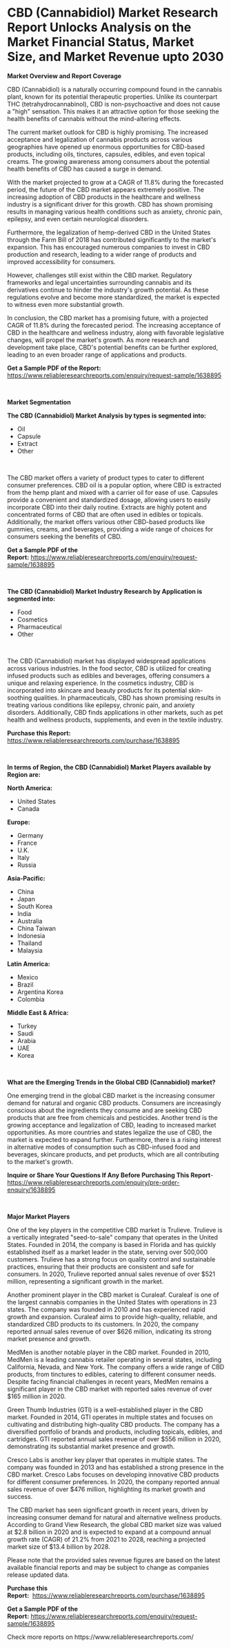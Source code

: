 <p><h1>CBD (Cannabidiol) Market Research Report Unlocks Analysis on the Market Financial Status, Market Size, and Market Revenue upto 2030</h1></p><p><strong>Market Overview and Report Coverage</strong></p>
<p><p>CBD (Cannabidiol) is a naturally occurring compound found in the cannabis plant, known for its potential therapeutic properties. Unlike its counterpart THC (tetrahydrocannabinol), CBD is non-psychoactive and does not cause a "high" sensation. This makes it an attractive option for those seeking the health benefits of cannabis without the mind-altering effects.</p><p>The current market outlook for CBD is highly promising. The increased acceptance and legalization of cannabis products across various geographies have opened up enormous opportunities for CBD-based products, including oils, tinctures, capsules, edibles, and even topical creams. The growing awareness among consumers about the potential health benefits of CBD has caused a surge in demand.</p><p>With the market projected to grow at a CAGR of 11.8% during the forecasted period, the future of the CBD market appears extremely positive. The increasing adoption of CBD products in the healthcare and wellness industry is a significant driver for this growth. CBD has shown promising results in managing various health conditions such as anxiety, chronic pain, epilepsy, and even certain neurological disorders.</p><p>Furthermore, the legalization of hemp-derived CBD in the United States through the Farm Bill of 2018 has contributed significantly to the market's expansion. This has encouraged numerous companies to invest in CBD production and research, leading to a wider range of products and improved accessibility for consumers.</p><p>However, challenges still exist within the CBD market. Regulatory frameworks and legal uncertainties surrounding cannabis and its derivatives continue to hinder the industry's growth potential. As these regulations evolve and become more standardized, the market is expected to witness even more substantial growth.</p><p>In conclusion, the CBD market has a promising future, with a projected CAGR of 11.8% during the forecasted period. The increasing acceptance of CBD in the healthcare and wellness industry, along with favorable legislative changes, will propel the market's growth. As more research and development take place, CBD's potential benefits can be further explored, leading to an even broader range of applications and products.</p></p>
<p><strong>Get a Sample PDF of the Report:</strong> <a href="https://www.reliableresearchreports.com/enquiry/request-sample/1638895">https://www.reliableresearchreports.com/enquiry/request-sample/1638895</a></p>
<p>&nbsp;</p>
<p><strong>Market Segmentation</strong></p>
<p><strong>The CBD (Cannabidiol) Market Analysis by types is segmented into:</strong></p>
<p><ul><li>Oil</li><li>Capsule</li><li>Extract</li><li>Other</li></ul></p>
<p>&nbsp;</p>
<p><p>The CBD market offers a variety of product types to cater to different consumer preferences. CBD oil is a popular option, where CBD is extracted from the hemp plant and mixed with a carrier oil for ease of use. Capsules provide a convenient and standardized dosage, allowing users to easily incorporate CBD into their daily routine. Extracts are highly potent and concentrated forms of CBD that are often used in edibles or topicals. Additionally, the market offers various other CBD-based products like gummies, creams, and beverages, providing a wide range of choices for consumers seeking the benefits of CBD.</p></p>
<p><strong>Get a Sample PDF of the Report:</strong>&nbsp;<a href="https://www.reliableresearchreports.com/enquiry/request-sample/1638895">https://www.reliableresearchreports.com/enquiry/request-sample/1638895</a></p>
<p>&nbsp;</p>
<p><strong>The CBD (Cannabidiol) Market Industry Research by Application is segmented into:</strong></p>
<p><ul><li>Food</li><li>Cosmetics</li><li>Pharmaceutical</li><li>Other</li></ul></p>
<p>&nbsp;</p>
<p><p>The CBD (Cannabidiol) market has displayed widespread applications across various industries. In the food sector, CBD is utilized for creating infused products such as edibles and beverages, offering consumers a unique and relaxing experience. In the cosmetics industry, CBD is incorporated into skincare and beauty products for its potential skin-soothing qualities. In pharmaceuticals, CBD has shown promising results in treating various conditions like epilepsy, chronic pain, and anxiety disorders. Additionally, CBD finds applications in other markets, such as pet health and wellness products, supplements, and even in the textile industry.</p></p>
<p><strong>Purchase this Report:</strong>&nbsp; <a href="https://www.reliableresearchreports.com/purchase/1638895">https://www.reliableresearchreports.com/purchase/1638895</a></p>
<p>&nbsp;</p>
<p><strong>In terms of Region, the CBD (Cannabidiol) Market Players available by Region are:</strong></p>
<p>
    <p> <strong> North America: </strong>
        <ul>
            <li>United States</li>
            <li>Canada</li>
        </ul>
        </p> 
    <p> <strong> Europe: </strong>
        <ul>
            <li>Germany</li>
            <li>France</li>
            <li>U.K.</li>
            <li>Italy</li>
            <li>Russia</li>
        </ul>
        </p> 
    <p> <strong> Asia-Pacific: </strong>
        <ul>
            <li>China</li>
            <li>Japan</li>
            <li>South Korea</li>
            <li>India</li>
            <li>Australia</li>
            <li>China Taiwan</li>
            <li>Indonesia</li>
            <li>Thailand</li>
            <li>Malaysia</li>
        </ul>
        </p> 
    <p> <strong> Latin America: </strong>
        <ul>
            <li>Mexico</li>
            <li>Brazil</li>
            <li>Argentina Korea</li>
            <li>Colombia</li>
        </ul>
        </p> 
    <p> <strong> Middle East & Africa: </strong>
        <ul>
            <li>Turkey</li>
            <li>Saudi</li>
            <li>Arabia</li>
            <li>UAE</li>
            <li>Korea</li>
        </ul>
    </p>
    </p>
<p>&nbsp;</p>
<p><strong>What are the Emerging Trends in the Global CBD (Cannabidiol) market?</strong></p>
<p><p>One emerging trend in the global CBD market is the increasing consumer demand for natural and organic CBD products. Consumers are increasingly conscious about the ingredients they consume and are seeking CBD products that are free from chemicals and pesticides. Another trend is the growing acceptance and legalization of CBD, leading to increased market opportunities. As more countries and states legalize the use of CBD, the market is expected to expand further. Furthermore, there is a rising interest in alternative modes of consumption such as CBD-infused food and beverages, skincare products, and pet products, which are all contributing to the market's growth.</p></p>
<p><strong>Inquire or Share Your Questions If Any Before Purchasing This Report</strong>- <a href="https://www.reliableresearchreports.com/enquiry/pre-order-enquiry/1638895">https://www.reliableresearchreports.com/enquiry/pre-order-enquiry/1638895</a></p>
<p>&nbsp;</p>
<p><strong>Major Market Players</strong></p>
<p><p>One of the key players in the competitive CBD market is Trulieve. Trulieve is a vertically integrated "seed-to-sale" company that operates in the United States. Founded in 2014, the company is based in Florida and has quickly established itself as a market leader in the state, serving over 500,000 customers. Trulieve has a strong focus on quality control and sustainable practices, ensuring that their products are consistent and safe for consumers. In 2020, Trulieve reported annual sales revenue of over $521 million, representing a significant growth in the market.</p><p>Another prominent player in the CBD market is Curaleaf. Curaleaf is one of the largest cannabis companies in the United States with operations in 23 states. The company was founded in 2010 and has experienced rapid growth and expansion. Curaleaf aims to provide high-quality, reliable, and standardized CBD products to its customers. In 2020, the company reported annual sales revenue of over $626 million, indicating its strong market presence and growth.</p><p>MedMen is another notable player in the CBD market. Founded in 2010, MedMen is a leading cannabis retailer operating in several states, including California, Nevada, and New York. The company offers a wide range of CBD products, from tinctures to edibles, catering to different consumer needs. Despite facing financial challenges in recent years, MedMen remains a significant player in the CBD market with reported sales revenue of over $165 million in 2020.</p><p>Green Thumb Industries (GTI) is a well-established player in the CBD market. Founded in 2014, GTI operates in multiple states and focuses on cultivating and distributing high-quality CBD products. The company has a diversified portfolio of brands and products, including topicals, edibles, and cartridges. GTI reported annual sales revenue of over $556 million in 2020, demonstrating its substantial market presence and growth.</p><p>Cresco Labs is another key player that operates in multiple states. The company was founded in 2013 and has established a strong presence in the CBD market. Cresco Labs focuses on developing innovative CBD products for different consumer preferences. In 2020, the company reported annual sales revenue of over $476 million, highlighting its market growth and success.</p><p>The CBD market has seen significant growth in recent years, driven by increasing consumer demand for natural and alternative wellness products. According to Grand View Research, the global CBD market size was valued at $2.8 billion in 2020 and is expected to expand at a compound annual growth rate (CAGR) of 21.2% from 2021 to 2028, reaching a projected market size of $13.4 billion by 2028.</p><p>Please note that the provided sales revenue figures are based on the latest available financial reports and may be subject to change as companies release updated data.</p></p>
<p><strong>Purchase this Report:</strong>&nbsp;&nbsp;<a href="https://www.reliableresearchreports.com/purchase/1638895">https://www.reliableresearchreports.com/purchase/1638895</a></p>
<p></p>
<p><strong>Get a Sample PDF of the Report:</strong>&nbsp;<a href="https://www.reliableresearchreports.com/enquiry/request-sample/1638895">https://www.reliableresearchreports.com/enquiry/request-sample/1638895</a></p>
<p>Check more reports on https://www.reliableresearchreports.com/</p>